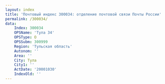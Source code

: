 ```yaml
---
layout: index
title: 'Почтовый индекс 300034: отделение почтовой связи Почты России'
permalink: /300034/
data:
    Index: 300034
    OPSName: 'Тула 34'
    OPSType: О
    OPSSubm: 300999
    Region: 'Тульская область'
    Autonom: ''
    Area: ''
    City: Тула
    City1: ''
    ActDate: '20001030'
    IndexOld: ''
---
```

